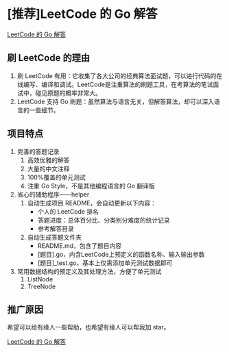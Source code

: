 # [推荐]LeetCode 的 Go 解答
[LeetCode 的 Go 解答](https://github.com/aQuaYi/LeetCode-in-Go#leetcode-的-go-解答)

## 刷 LeetCode 的理由
1. 刷 LeetCode 有用：它收集了各大公司的经典算法面试题，可以进行代码的在线编写、编译和调试。LeetCode是注重算法的刷题工具，在考算法的笔试面试中，碰见原题的概率非常大。
1. LeetCode 支持 Go 刷题：虽然算法与语言无关，但解答算法，却可以深入语言的一些细节。

## 项目特点
1. 完善的答题记录
    1. 高效优雅的解答
    1. 大量的中文注释
    1. 100%覆盖的单元测试
    1. 注重 Go Style，不是其他编程语言的 Go 翻译版
1. 省心的辅助程序——helper
    1. 自动生成项目 README，会自动更新以下内容：
        - 个人的 LeetCode 排名
        - 答题进度：总体百分比、分类别分难度的统计记录
        - 参考解答目录
    1. 自动生成答题文件夹
        - README.md，包含了题目内容
        - [题目].go，内含LeetCode上预定义的函数名称、输入输出参数
        - [题目]_test.go，基本上仅需添加单元测试数据即可
1. 常用数据结构的预定义及其处理方法，方便了单元测试
    1. ListNode
    1. TreeNode

## 推广原因
希望可以给有缘人一些帮助，也希望有缘人可以帮我加 star。

[LeetCode 的 Go 解答](https://github.com/aQuaYi/LeetCode-in-Go#leetcode-的-go-解答)